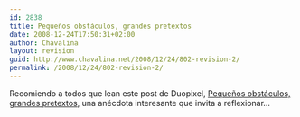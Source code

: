 ```yaml
---
id: 2838
title: Pequeños obstáculos, grandes pretextos
date: 2008-12-24T17:50:31+02:00
author: Chavalina
layout: revision
guid: http://www.chavalina.net/2008/12/24/802-revision-2/
permalink: /2008/12/24/802-revision-2/
---
```

Recomiendo a todos que lean este post de Duopixel, <a href="http://blog.duopixel.com/articulos/pequenos_obstaculos_grandes_pret.html" target="_blank">Pequeños obstáculos, grandes pretextos</a>, una anécdota interesante que invita a reflexionar…